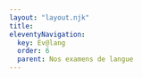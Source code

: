 ```yaml
---
layout: "layout.njk"
title: 
eleventyNavigation:
  key: Ev@lang
  order: 6
  parent: Nos examens de langue
---
```


